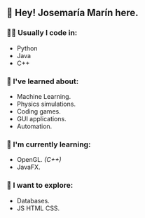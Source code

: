 ## 👋 Hey! Josemaría Marín here.

### 👨‍💻 Usually I code in:
+ Python
+ Java
+ C++

### 🧠 I've learned about:
+ Machine Learning.
+ Physics simulations.
+ Coding games.
+ GUI applications.
+ Automation.

### 🌱 I'm currently learning:
+ OpenGL. *(C++)*
+ JavaFX.

### 🚀 I want to explore:
+ Databases.
+ JS HTML CSS.
